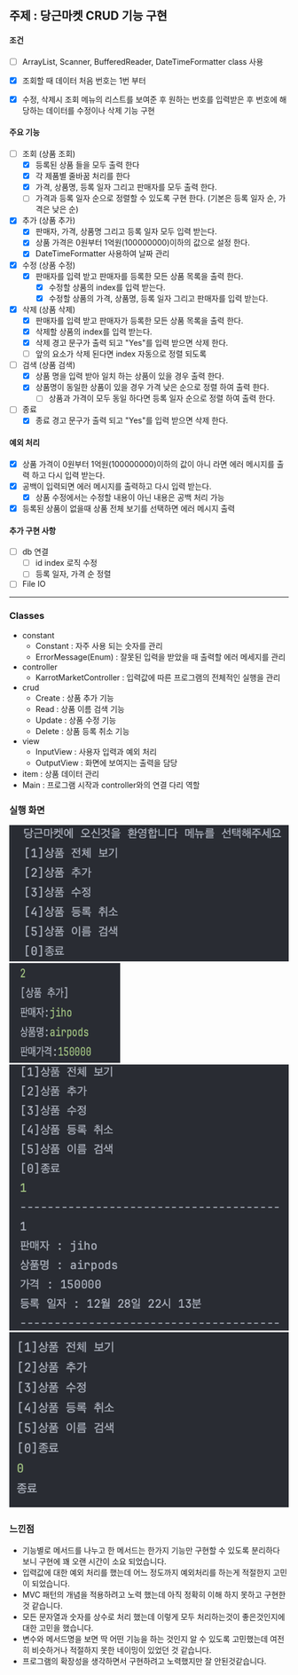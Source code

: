## 주제 : 당근마켓 CRUD 기능 구현

#### 조건

-[ ] ArrayList, Scanner, BufferedReader, DateTimeFormatter class 사용
-[x] 조회할 때 데이터 처음 번호는 1번 부터
-[x] 수정, 삭제시 조회 메뉴의 리스트를 보여준 후 원하는 번호를 입력받은 후 번호에 해당하는 데이터를 수정이나 삭제 기능 구현


#### 주요 기능

-[ ] 조회 (상품 조회)
  - [x] 등록된 상품 들을 모두 출력 한다
  - [x] 각 제품별 줄바꿈 처리를 한다
  - [x] 가격, 상품명, 등록 일자 그리고 판매자를 모두 출력 한다. 
  - [ ] 가격과 등록 일자 순으로 정렬할 수 있도록 구현 한다. (기본은 등록 일자 순, 가격은 낮은 순)
-[x] 추가 (상품 추가)
    - [x] 판매자, 가격, 상품명 그리고 등록 일자 모두 입력 받는다.
    - [x] 상품 가격은 0원부터 1억원(100000000)이하의 값으로 설정 한다. 
    - [x] DateTimeFormatter 사용하여 날짜 관리
-[x] 수정 (상품 수정)
    - [x] 판매자를 입력 받고 판매자를 등록한 모든 상품 목록을 출력 한다.
      - [x] 수정할 상품의 index를 입력 받는다.
      - [x] 수정할 상품의 가격, 상품명, 등록 일자 그리고 판매자를 입력 받는다.
-[x] 삭제 (상품 삭제)
    - [x] 판매자를 입력 받고 판매자가 등록한 모든 상품 목록을 출력 한다.
    - [x] 삭제할 상품의 index를 입력 받는다.
    - [x] 삭제 경고 문구가 출력 되고 "Yes"를 입력 받으면 삭제 한다.
    - [ ] 앞의 요소가 삭제 된다면 index 자동으로 정렬 되도록
-[ ] 검색 (상품 검색)
    - [x] 상품 명을 입력 받아 일치 하는 상품이 있을 경우 출력 한다.
    - [x] 상품명이 동일한 상품이 있을 경우 가격 낮은 순으로 정렬 하여 출력 한다.
        - [ ] 상품과 가격이 모두 동일 하다면 등록 일자 순으로 정렬 하여 출력 한다.
-[ ] 종료
    - [x] 종료 경고 문구가 출력 되고 "Yes"를 입력 받으면 삭제 한다.

#### 예외 처리

- [x] 상품 가격이 0원부터 1억원(100000000)이하의 값이 아니 라면 에러 메시지를 출력 하고 다시 입력 받는다.
- [X] 공백이 입력되면 에러 메시지를 출력하고 다시 입력 받는다.
  - [x] 상품 수정에서는 수정할 내용이 아닌 내용은 공백 처리 가능
- [x] 등록된 상품이 없을때 상품 전체 보기를 선택하면 에러 메시지 출력

#### 추가 구현 사항

- [ ] db 연결
  - [ ] id index 로직 수정
  - [ ] 등록 일자, 가격 순 정렬
- [ ] File IO

---

### Classes

- constant
  - Constant : 자주 사용 되는 숫자를 관리
  - ErrorMessage(Enum) : 잘못된 입력을 받았을 때 출력할 에러 메세지를 관리
- controller
  - KarrotMarketController : 입력값에 따른 프로그램의 전체적인 실행을 관리
- crud
  - Create : 상품 추가 기능
  - Read : 상품 이름 검색 기능
  - Update : 상품 수정 기능
  - Delete : 상품 등록 취소 기능
- view
  - InputView : 사용자 입력과 예외 처리
  - OutputView : 화면에 보여지는 출력을 담당
- item : 상품 데이터 관리
- Main : 프로그램 시작과 controller와의 연결 다리 역할

### 실행 화면

<img src="image/karrot1.png">
<img src="image/karrot2.png" width="200" height="180">
<img src="image/karrot3.png">
<img src="image/karrot4.png">

### 느낀점

- 기능별로 메서드를 나누고 한 메서드는 한가지 기능만 구현할 수 있도록 분리하다 보니 구현에 꽤 오랜 시간이 소요 되었습니다.
- 입력값에 대한 예외 처리를 했는데 어느 정도까지 예외처리를 하는게 적절한지 고민이 되었습니다.
- MVC 패턴의 개념을 적용하려고 노력 했는데 아직 정확히 이해 하지 못하고 구현한 것 같습니다.
- 모든 문자열과 숫자를 상수로 처리 했는데 이렇게 모두 처리하는것이 좋은것인지에 대한 고민을 했습니다.
- 변수와 메서드명을 보면 딱 어떤 기능을 하는 것인지 알 수 있도록 고민했는데 여전히 비슷하거나 적절하지 못한 네이밍이 있었던 것 같습니다.
- 프로그램의 확장성을 생각하면서 구현하려고 노력했지만 잘 안된것같습니다.